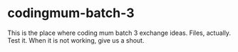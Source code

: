 # codingmum-batch-3

This is the place where coding mum batch 3 exchange ideas. Files, actually. Test it. When it is not working, give us a shout.
